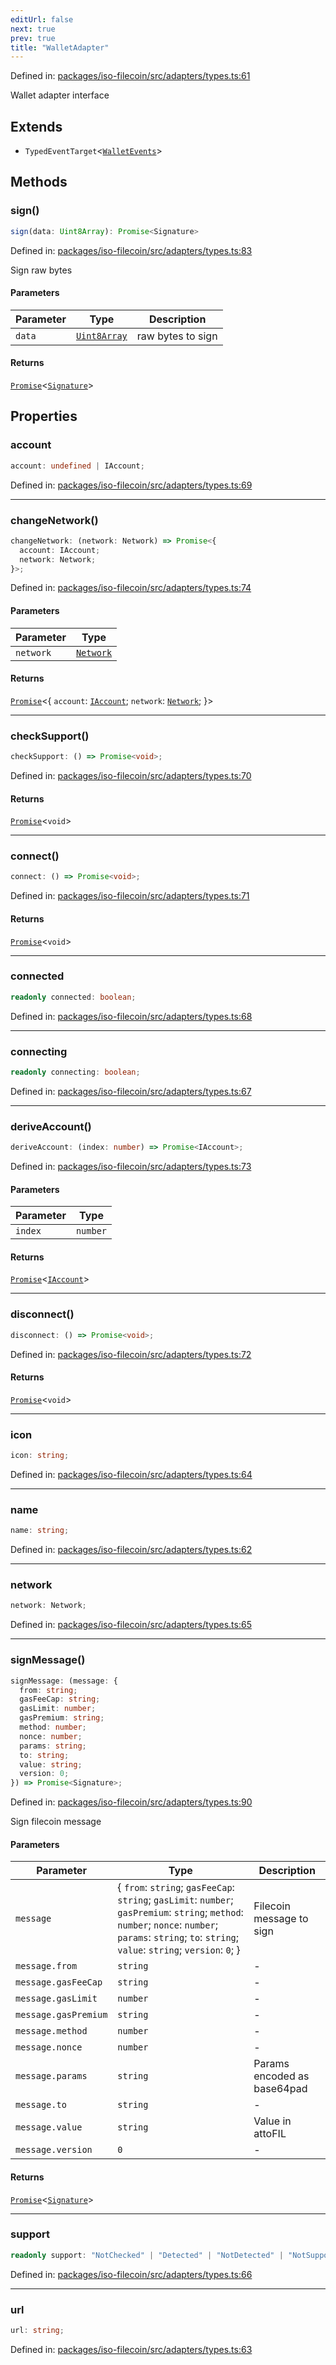 ```yaml
---
editUrl: false
next: true
prev: true
title: "WalletAdapter"
---
```


Defined in: [packages/iso-filecoin/src/adapters/types.ts:61](https://github.com/hugomrdias/filecoin/blob/785c3411e0df74cabd3b2718e9d4a52c466ba914/packages/iso-filecoin/src/adapters/types.ts#L61)

Wallet adapter interface

## Extends

- `TypedEventTarget`\<[`WalletEvents`](/api/adapters/filsnap/type-aliases/walletevents/)\>

## Methods

### sign()

```ts
sign(data: Uint8Array): Promise<Signature>
```

Defined in: [packages/iso-filecoin/src/adapters/types.ts:83](https://github.com/hugomrdias/filecoin/blob/785c3411e0df74cabd3b2718e9d4a52c466ba914/packages/iso-filecoin/src/adapters/types.ts#L83)

Sign raw bytes

#### Parameters

| Parameter | Type | Description |
| ------ | ------ | ------ |
| `data` | [`Uint8Array`](https://developer.mozilla.org/docs/Web/JavaScript/Reference/Global_Objects/Uint8Array) | raw bytes to sign |

#### Returns

[`Promise`](https://developer.mozilla.org/docs/Web/JavaScript/Reference/Global_Objects/Promise)\<[`Signature`](/api/signature/classes/signature/)\>

## Properties

### account

```ts
account: undefined | IAccount;
```

Defined in: [packages/iso-filecoin/src/adapters/types.ts:69](https://github.com/hugomrdias/filecoin/blob/785c3411e0df74cabd3b2718e9d4a52c466ba914/packages/iso-filecoin/src/adapters/types.ts#L69)

***

### changeNetwork()

```ts
changeNetwork: (network: Network) => Promise<{
  account: IAccount;
  network: Network;
}>;
```

Defined in: [packages/iso-filecoin/src/adapters/types.ts:74](https://github.com/hugomrdias/filecoin/blob/785c3411e0df74cabd3b2718e9d4a52c466ba914/packages/iso-filecoin/src/adapters/types.ts#L74)

#### Parameters

| Parameter | Type |
| ------ | ------ |
| `network` | [`Network`](/api/adapters/filsnap/type-aliases/network/) |

#### Returns

[`Promise`](https://developer.mozilla.org/docs/Web/JavaScript/Reference/Global_Objects/Promise)\<\{
  `account`: [`IAccount`](/api/adapters/filsnap/interfaces/iaccount/);
  `network`: [`Network`](/api/adapters/filsnap/type-aliases/network/);
 \}\>

***

### checkSupport()

```ts
checkSupport: () => Promise<void>;
```

Defined in: [packages/iso-filecoin/src/adapters/types.ts:70](https://github.com/hugomrdias/filecoin/blob/785c3411e0df74cabd3b2718e9d4a52c466ba914/packages/iso-filecoin/src/adapters/types.ts#L70)

#### Returns

[`Promise`](https://developer.mozilla.org/docs/Web/JavaScript/Reference/Global_Objects/Promise)\<`void`\>

***

### connect()

```ts
connect: () => Promise<void>;
```

Defined in: [packages/iso-filecoin/src/adapters/types.ts:71](https://github.com/hugomrdias/filecoin/blob/785c3411e0df74cabd3b2718e9d4a52c466ba914/packages/iso-filecoin/src/adapters/types.ts#L71)

#### Returns

[`Promise`](https://developer.mozilla.org/docs/Web/JavaScript/Reference/Global_Objects/Promise)\<`void`\>

***

### connected

```ts
readonly connected: boolean;
```

Defined in: [packages/iso-filecoin/src/adapters/types.ts:68](https://github.com/hugomrdias/filecoin/blob/785c3411e0df74cabd3b2718e9d4a52c466ba914/packages/iso-filecoin/src/adapters/types.ts#L68)

***

### connecting

```ts
readonly connecting: boolean;
```

Defined in: [packages/iso-filecoin/src/adapters/types.ts:67](https://github.com/hugomrdias/filecoin/blob/785c3411e0df74cabd3b2718e9d4a52c466ba914/packages/iso-filecoin/src/adapters/types.ts#L67)

***

### deriveAccount()

```ts
deriveAccount: (index: number) => Promise<IAccount>;
```

Defined in: [packages/iso-filecoin/src/adapters/types.ts:73](https://github.com/hugomrdias/filecoin/blob/785c3411e0df74cabd3b2718e9d4a52c466ba914/packages/iso-filecoin/src/adapters/types.ts#L73)

#### Parameters

| Parameter | Type |
| ------ | ------ |
| `index` | `number` |

#### Returns

[`Promise`](https://developer.mozilla.org/docs/Web/JavaScript/Reference/Global_Objects/Promise)\<[`IAccount`](/api/adapters/filsnap/interfaces/iaccount/)\>

***

### disconnect()

```ts
disconnect: () => Promise<void>;
```

Defined in: [packages/iso-filecoin/src/adapters/types.ts:72](https://github.com/hugomrdias/filecoin/blob/785c3411e0df74cabd3b2718e9d4a52c466ba914/packages/iso-filecoin/src/adapters/types.ts#L72)

#### Returns

[`Promise`](https://developer.mozilla.org/docs/Web/JavaScript/Reference/Global_Objects/Promise)\<`void`\>

***

### icon

```ts
icon: string;
```

Defined in: [packages/iso-filecoin/src/adapters/types.ts:64](https://github.com/hugomrdias/filecoin/blob/785c3411e0df74cabd3b2718e9d4a52c466ba914/packages/iso-filecoin/src/adapters/types.ts#L64)

***

### name

```ts
name: string;
```

Defined in: [packages/iso-filecoin/src/adapters/types.ts:62](https://github.com/hugomrdias/filecoin/blob/785c3411e0df74cabd3b2718e9d4a52c466ba914/packages/iso-filecoin/src/adapters/types.ts#L62)

***

### network

```ts
network: Network;
```

Defined in: [packages/iso-filecoin/src/adapters/types.ts:65](https://github.com/hugomrdias/filecoin/blob/785c3411e0df74cabd3b2718e9d4a52c466ba914/packages/iso-filecoin/src/adapters/types.ts#L65)

***

### signMessage()

```ts
signMessage: (message: {
  from: string;
  gasFeeCap: string;
  gasLimit: number;
  gasPremium: string;
  method: number;
  nonce: number;
  params: string;
  to: string;
  value: string;
  version: 0;
}) => Promise<Signature>;
```

Defined in: [packages/iso-filecoin/src/adapters/types.ts:90](https://github.com/hugomrdias/filecoin/blob/785c3411e0df74cabd3b2718e9d4a52c466ba914/packages/iso-filecoin/src/adapters/types.ts#L90)

Sign filecoin message

#### Parameters

| Parameter | Type | Description |
| ------ | ------ | ------ |
| `message` | \{ `from`: `string`; `gasFeeCap`: `string`; `gasLimit`: `number`; `gasPremium`: `string`; `method`: `number`; `nonce`: `number`; `params`: `string`; `to`: `string`; `value`: `string`; `version`: `0`; \} | Filecoin message to sign |
| `message.from` | `string` | - |
| `message.gasFeeCap` | `string` | - |
| `message.gasLimit` | `number` | - |
| `message.gasPremium` | `string` | - |
| `message.method` | `number` | - |
| `message.nonce` | `number` | - |
| `message.params` | `string` | Params encoded as base64pad |
| `message.to` | `string` | - |
| `message.value` | `string` | Value in attoFIL |
| `message.version` | `0` | - |

#### Returns

[`Promise`](https://developer.mozilla.org/docs/Web/JavaScript/Reference/Global_Objects/Promise)\<[`Signature`](/api/signature/classes/signature/)\>

***

### support

```ts
readonly support: "NotChecked" | "Detected" | "NotDetected" | "NotSupported";
```

Defined in: [packages/iso-filecoin/src/adapters/types.ts:66](https://github.com/hugomrdias/filecoin/blob/785c3411e0df74cabd3b2718e9d4a52c466ba914/packages/iso-filecoin/src/adapters/types.ts#L66)

***

### url

```ts
url: string;
```

Defined in: [packages/iso-filecoin/src/adapters/types.ts:63](https://github.com/hugomrdias/filecoin/blob/785c3411e0df74cabd3b2718e9d4a52c466ba914/packages/iso-filecoin/src/adapters/types.ts#L63)
